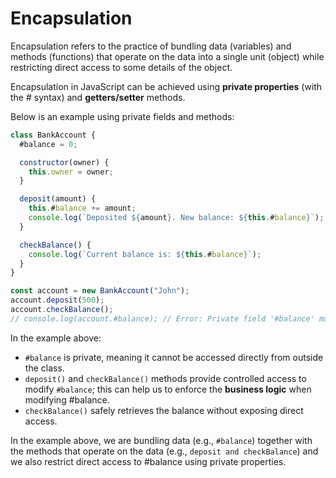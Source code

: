 # Encapsulation

Encapsulation refers to the practice of bundling data (variables) and methods (functions) that operate on the data into a single unit (object) while restricting direct access to some details of the object.

Encapsulation in JavaScript can be achieved using **private properties** (with the # syntax) and **getters/setter** methods.

Below is an example using private fields and methods:
```js
class BankAccount {
  #balance = 0;

  constructor(owner) {
    this.owner = owner;
  }

  deposit(amount) {
    this.#balance += amount;
    console.log(`Deposited ${amount}. New balance: ${this.#balance}`);
  }

  checkBalance() {
    console.log(`Current balance is: ${this.#balance}`);
  }
}

const account = new BankAccount("John");
account.deposit(500);
account.checkBalance();
// console.log(account.#balance); // Error: Private field '#balance' must be declared
```
In the example above:
- `#balance` is private, meaning it cannot be accessed directly from outside the class.
- `deposit()` and `checkBalance()` methods provide controlled access to modify `#balance`; this can help us to enforce the **business logic** when modifying #balance.
- `checkBalance()` safely retrieves the balance without exposing direct access.

In the example above, we are bundling data (e.g., `#balance`) together with the methods that operate on the data (e.g., `deposit and checkBalance`) and we also restrict direct access to #balance using private properties.